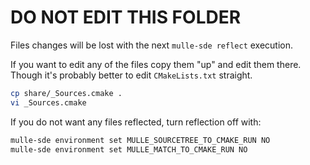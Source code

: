 # DO NOT EDIT THIS FOLDER

Files changes will be lost with the next `mulle-sde reflect` execution.

If you want to edit any of the files copy them "up" and edit them there.
Though it's probably better to edit `CMakeLists.txt` straight.

```bash
cp share/_Sources.cmake .
vi _Sources.cmake
```

If you do not want any files reflected, turn reflection off with:

```bash
mulle-sde environment set MULLE_SOURCETREE_TO_CMAKE_RUN NO
mulle-sde environment set MULLE_MATCH_TO_CMAKE_RUN NO
```
